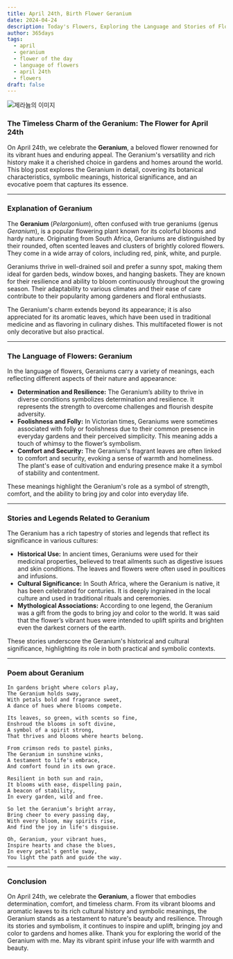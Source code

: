 ```yaml
---
title: April 24th, Birth Flower Geranium
date: 2024-04-24
description: Today's Flowers, Exploring the Language and Stories of Flowers Geranium
author: 365days
tags:
  - april
  - geranium
  - flower of the day
  - language of flowers
  - april 24th
  - flowers
draft: false
---
```


![제라늄의 이미지](https://cdn.pixabay.com/photo/2018/05/23/16/47/flowers-3424517_960_720.jpg#center)

### The Timeless Charm of the Geranium: The Flower for April 24th

On April 24th, we celebrate the **Geranium**, a beloved flower renowned for its vibrant hues and enduring appeal. The Geranium's versatility and rich history make it a cherished choice in gardens and homes around the world. This blog post explores the Geranium in detail, covering its botanical characteristics, symbolic meanings, historical significance, and an evocative poem that captures its essence.

---

### Explanation of Geranium

The **Geranium** (*Pelargonium*), often confused with true geraniums (genus *Geranium*), is a popular flowering plant known for its colorful blooms and hardy nature. Originating from South Africa, Geraniums are distinguished by their rounded, often scented leaves and clusters of brightly colored flowers. They come in a wide array of colors, including red, pink, white, and purple.

Geraniums thrive in well-drained soil and prefer a sunny spot, making them ideal for garden beds, window boxes, and hanging baskets. They are known for their resilience and ability to bloom continuously throughout the growing season. Their adaptability to various climates and their ease of care contribute to their popularity among gardeners and floral enthusiasts.

The Geranium's charm extends beyond its appearance; it is also appreciated for its aromatic leaves, which have been used in traditional medicine and as flavoring in culinary dishes. This multifaceted flower is not only decorative but also practical.

---

### The Language of Flowers: Geranium

In the language of flowers, Geraniums carry a variety of meanings, each reflecting different aspects of their nature and appearance:

- **Determination and Resilience:** The Geranium’s ability to thrive in diverse conditions symbolizes determination and resilience. It represents the strength to overcome challenges and flourish despite adversity.
- **Foolishness and Folly:** In Victorian times, Geraniums were sometimes associated with folly or foolishness due to their common presence in everyday gardens and their perceived simplicity. This meaning adds a touch of whimsy to the flower’s symbolism.
- **Comfort and Security:** The Geranium's fragrant leaves are often linked to comfort and security, evoking a sense of warmth and homeliness. The plant's ease of cultivation and enduring presence make it a symbol of stability and contentment.

These meanings highlight the Geranium's role as a symbol of strength, comfort, and the ability to bring joy and color into everyday life.

---

### Stories and Legends Related to Geranium

The Geranium has a rich tapestry of stories and legends that reflect its significance in various cultures:

- **Historical Use:** In ancient times, Geraniums were used for their medicinal properties, believed to treat ailments such as digestive issues and skin conditions. The leaves and flowers were often used in poultices and infusions.
- **Cultural Significance:** In South Africa, where the Geranium is native, it has been celebrated for centuries. It is deeply ingrained in the local culture and used in traditional rituals and ceremonies.
- **Mythological Associations:** According to one legend, the Geranium was a gift from the gods to bring joy and color to the world. It was said that the flower’s vibrant hues were intended to uplift spirits and brighten even the darkest corners of the earth.

These stories underscore the Geranium's historical and cultural significance, highlighting its role in both practical and symbolic contexts.

---

### Poem about Geranium


	In gardens bright where colors play,
	The Geranium holds sway,
	With petals bold and fragrance sweet,
	A dance of hues where blooms compete.
	
	Its leaves, so green, with scents so fine,
	Enshroud the blooms in soft divine,
	A symbol of a spirit strong,
	That thrives and blooms where hearts belong.
	
	From crimson reds to pastel pinks,
	The Geranium in sunshine winks,
	A testament to life's embrace,
	And comfort found in its own grace.
	
	Resilient in both sun and rain,
	It blooms with ease, dispelling pain,
	A beacon of stability,
	In every garden, wild and free.
	
	So let the Geranium’s bright array,
	Bring cheer to every passing day,
	With every bloom, may spirits rise,
	And find the joy in life's disguise.
	
	Oh, Geranium, your vibrant hues,
	Inspire hearts and chase the blues,
	In every petal’s gentle sway,
	You light the path and guide the way.

---

### Conclusion

On April 24th, we celebrate the **Geranium**, a flower that embodies determination, comfort, and timeless charm. From its vibrant blooms and aromatic leaves to its rich cultural history and symbolic meanings, the Geranium stands as a testament to nature's beauty and resilience. Through its stories and symbolism, it continues to inspire and uplift, bringing joy and color to gardens and homes alike. Thank you for exploring the world of the Geranium with me. May its vibrant spirit infuse your life with warmth and beauty.